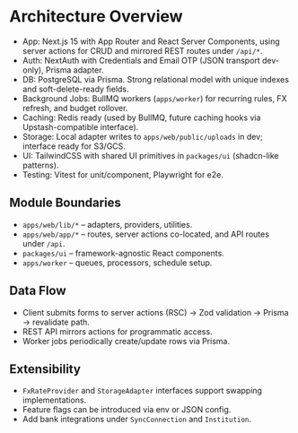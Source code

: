 # Architecture Overview

- App: Next.js 15 with App Router and React Server Components, using server actions for CRUD and mirrored REST routes under `/api/*`.
- Auth: NextAuth with Credentials and Email OTP (JSON transport dev-only), Prisma adapter.
- DB: PostgreSQL via Prisma. Strong relational model with unique indexes and soft-delete-ready fields.
- Background Jobs: BullMQ workers (`apps/worker`) for recurring rules, FX refresh, and budget rollover.
- Caching: Redis ready (used by BullMQ, future caching hooks via Upstash-compatible interface).
- Storage: Local adapter writes to `apps/web/public/uploads` in dev; interface ready for S3/GCS.
- UI: TailwindCSS with shared UI primitives in `packages/ui` (shadcn-like patterns).
- Testing: Vitest for unit/component, Playwright for e2e.

## Module Boundaries

- `apps/web/lib/*` – adapters, providers, utilities.
- `apps/web/app/*` – routes, server actions co-located, and API routes under `/api`.
- `packages/ui` – framework-agnostic React components.
- `apps/worker` – queues, processors, schedule setup.

## Data Flow

- Client submits forms to server actions (RSC) -> Zod validation -> Prisma -> revalidate path.
- REST API mirrors actions for programmatic access.
- Worker jobs periodically create/update rows via Prisma.

## Extensibility

- `FxRateProvider` and `StorageAdapter` interfaces support swapping implementations.
- Feature flags can be introduced via env or JSON config.
- Add bank integrations under `SyncConnection` and `Institution`.
